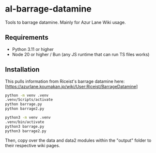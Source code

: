 # al-barrage-datamine

Tools to barrage datamine. Mainly for Azur Lane Wiki usage.

## Requirements

- Python 3.11 or higher
- Node 20 or higher / Bun (any JS runtime that can run TS files works)

## Installation

This pulls information from Riceist's barrage datamine here: [https://azurlane.koumakan.jp/wiki/User:Riceist/BarrageDatamine]

<!-- Windows -->

```bash
python -m venv .venv
.venv/Scripts/activate
python barrage.py
python barrage2.py
```

<!-- Other -->

```bash
python3 -m venv .venv
.venv/bin/activate
python3 barrage.py
python3 barrage2.py
```

Then, copy over the data and data2 modules within the "output" folder to their respective wiki pages.
